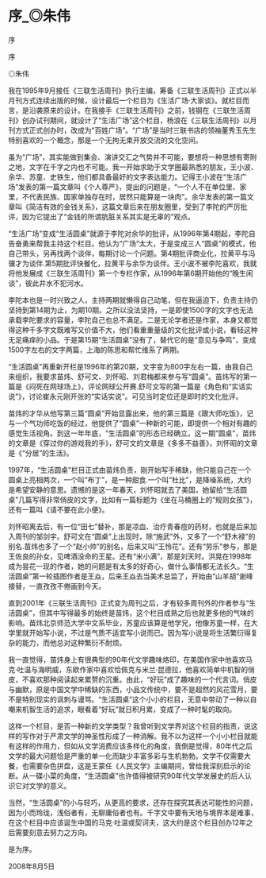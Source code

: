 # 序_◎朱伟

序

序

◎朱伟

我在1995年9月接任《三联生活周刊》执行主编，筹备《三联生活周刊》正式以半月刊方式连续出版的时候，设计最后一个栏目为《生活广场·大家谈》。就栏目而言，是沿袭原来的设计。在我接手《三联生活周刊》之前，钱钢在《三联生活周刊》创办试刊期间，就设计了“生活广场”这个栏目，杨浪在《三联生活周刊》以月刊方式正式创办时，改成为“百姓广场”。“广场”是当时三联书店的领袖董秀玉先生特别喜欢的一个概念，那是一个无拘无束开放交流的文化空间。

虽为“广场”，其实能做到集会、演讲交汇之气势并不可能，要想将一种思想有寄附之地，文字在千字之内也不可能。我一开始求助于文学圈最熟悉的朋友，王小波、余华、苏童、史铁生，他们都具备最好的文字表达能力。记得王小波在“生活广场”发表的第一篇文章叫《个人尊严》，提出的问题是，“一个人不在单位里、家里，不代表民族、国家单独存在时，居然只能算是一块肉”。余华发表的第一篇文章叫《简洁有效的金钱关系》，这篇文章后来在朋友圈里，受到了李陀的严厉批评，因为它提出了“金钱的所谓肮脏关系其实是无辜的”观点。

“生活广场”变成“生活圆桌”就源于李陀对余华的批评，从1996年第4期起，李陀自告奋勇来帮我主持这个栏目。他认为“广场”太大，于是变成三人“圆桌”的模式，他自己带头，另再找两个谈伴，每期讨论一个问题。第4期批评商业化，拉黄平与冯骥才为谈伴.第5期批评快餐化，拉黄平与余华为谈伴。王小波不被李陀喜欢，我就将他发展成《三联生活周刊》第一个专栏作家，从1996年第6期开始他的“晚生闲谈”，彼此井水不犯河水。

李陀本也是一时兴致之人，主持两期就懒得自己动笔，但在我逼迫下，负责主持仍坚持到第14期为止，为期10期。之所以没法坚持，一是即使1500字的文字也无法承载李陀要求的容量，李陀自己也总不满足。二是无论学者还是作家，本身又都觉得这种千多字文既难写又价值不大，他们看重重量级的文化批评或小说，看轻这种无足痛痒的小品。于是第15期“生活圆桌”没有了，替代它的是“意见与争鸣”，变成1500字左右的文字两篇，上海的陈思和帮忙维系了两期。

“生活圆桌”再重新开栏是1996年的第20期，文字变为800字左右一篇，由我自己来组织，我要求苗炜、舒可文、刘怀昭、刘君梅都来参与写“圆桌”。苗炜写的第一篇是《闷死在网球场上》，评论网球公开赛.舒可文写的第一篇是《角色和“实话实说”》，讨论崔永元刚开张的“实话实说”。可见当时定位还是即时的文化批评。

苗炜的才华从他写第三篇“圆桌”开始显露出来，他的第三篇是《跟大师吃饭》，记与一个气功师吃饭的经过，他提供了“圆桌”一种新的可能，即提供一个相对有趣的感觉生活视角。到这一年年底，“生活圆桌”的形态已经确立。这一期“圆桌”，苗炜的文章是《穿过你的游戏我的手》，舒可文的文章是《多多不益善》，刘怀昭的文章是《“分居”的生活》。

1997年，“生活圆桌”栏目正式由苗炜负责，刚开始写手稀缺，他只能自己在一个圆桌上亮相两次，一个叫“布丁”，是一种甜食.一个叫“杜比”，是降噪系统，大约是希望安静的意思。遗憾的是这一年春天，刘怀昭就去了美国，她留给“生活圆桌”几篇写得非常俏皮的文字，比如有一篇标题为《坐在马桶圈上的“规则女孩”》，还有一篇叫《请不要在此小便》。

刘怀昭离去后，有一位“田七”替补，那是凉血、治疗青春痘的药材，也就是后来加入周刊的邹剑宇。舒可文在“圆桌”上出现时，除“施武”外，又多了一个“舒木禄”的别名.苗炜也多了一个“赵小帅”的别名，后来又叫“王怜花”。还有“劳乐”参与，那是王佐良的孙女，见啤酒没命的王星。还有“米小满”，那是刘天时。洪晃在1998年成为昙花一现的作者，她的问题是有太多的好奇心，做什么事情都无法长久。“生活圆桌”第一轮插图作者是王焱，后来王焱去当美术总监了，开始由“山羊胡”谢峰接替，一直孜孜不倦画到今天。

直到2001年《三联生活周刊》正式变为周刊之后，才有较多周刊外的作者参与“生活圆桌”，但其中写得最多的始终是苗炜，这个栏目成熟之后也就更多他的气味的影响。苗炜北京师范大学中文系毕业，苏童应该算是他学兄，他像苏童一样，在大学里就开始写小说，不过是气质不适宜写小说而已。因为写小说是将生活繁衍得复杂的能力，而他总对这种繁衍不耐烦。

我一直觉得，苗炜身上有很典型的90年代文学趣味烙印，在美国作家中他喜欢马克·吐温与海明威，东欧作家中喜欢恰佩克与米兰·昆德拉，他喜欢简单中机智的俏皮，不喜欢那种阅读起来累赘的沉重。由此，“好玩”成了趣味的一个代言词。俏皮与幽默，原是中国文学中稀缺的东西，小品文传统中，要不是超然的风花雪月，要不是特别现实的讽刺与谩骂。“生活圆桌”这个小小的栏目，无意中带动了一种以自嘲来机智生活的追求，眼看着“好玩”就日积月累，变成了一种时髦的取向。

这样一个栏目，是否一种新的文学类型？我曾听到文学界对这个栏目的指责，说这样的写作对于严肃文学的神圣性形成了一种消解。我不以为这样一个小小栏目就能有这样的作用力，但如从文学消费应该多样化的角度，我倒是觉得，80年代之后文学的最大问题恰是严重的单一化而缺少丰富多彩与生机勃勃。文学不仅需要大餐，也需要杂色拼盘，这是王蒙任《人民文学》主编期间，曾给我深刻启示的论断。从一碟小菜的角度，“生活圆桌”也许值得被研究90年代文学发展史的后人认识它对文学的意义。

当然，“生活圆桌”的小与轻巧，从更高的要求，还存在探究其表达可能性的问题，因为小而玲珑，浅俗者有，无聊庸俗者也有。千字文中要有天地与境界本是难事，在这个栏目中应该诞生中国的马克·吐温或契诃夫，这大约是这个栏目创办12年之后需要刻意去努力之方向。

是为序。

2008年8月5日